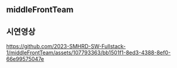 middleFrontTeam
---

## 시연영상
https://github.com/2023-SMHRD-SW-Fullstack-1/middleFrontTeam/assets/107793363/bb1501f1-8ed3-4388-8ef0-66e99575047e

